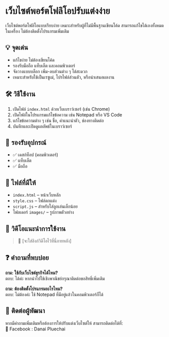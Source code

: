 # เว็บไซต์พอร์ตโฟลิโอปรับแต่งง่าย

เว็บไซต์พอร์ตโฟลิโอแบบเรียบง่าย เหมาะสำหรับผู้ที่ไม่มีพื้นฐานเขียนโค้ด สามารถแก้ไขได้เองทั้งหมดในเครื่อง ไม่ต้องติดตั้งโปรแกรมเพิ่มเติม

## 💡 จุดเด่น

- แก้ไขง่าย ไม่ต้องเขียนโค้ด
- รองรับมือถือ แท็บเล็ต และคอมพิวเตอร์
- จัดวางแบบบล็อก เพิ่ม-ลบส่วนต่าง ๆ ได้สะดวก
- เหมาะสำหรับใช้เป็นเรซูเม่, โปรไฟล์ส่วนตัว, หรือนำเสนอผลงาน

## 🛠 วิธีใช้งาน

1. เปิดไฟล์ `index.html` ด้วยเว็บเบราว์เซอร์ (เช่น Chrome)
2. เปิดไฟล์ในโปรแกรมแก้ไขข้อความ เช่น Notepad หรือ VS Code
3. แก้ไขข้อความต่าง ๆ เช่น ชื่อ, คำแนะนำตัว, ช่องทางติดต่อ
4. บันทึกและเปิดดูผลลัพธ์ในเบราว์เซอร์

## 📱 รองรับอุปกรณ์

- ✅ เดสก์ท็อป (คอมพิวเตอร์)
- ✅ แท็บเล็ต
- ✅ มือถือ

## 📁 ไฟล์ที่มีให้

- `index.html` – หน้าเว็บหลัก
- `style.css` – ไฟล์ตกแต่ง
- `script.js` – สำหรับใส่ลูกเล่นเล็กน้อย
- โฟลเดอร์ `images/` – รูปภาพตัวอย่าง

## 🎥 วิดีโอแนะนำการใช้งาน

> 📎 [จะใส่ลิงก์วิดีโอไว้ที่นี่ภายหลัง]

## ❓ คำถามที่พบบ่อย

**ถาม: ใช้กับเว็บไซต์ธุรกิจได้ไหม?**  
ตอบ: ได้ค่ะ หากนำไปใช้เชิงพาณิชย์กรุณาติดต่อขอสิทธิ์เพิ่มเติม

**ถาม: ต้องติดตั้งโปรแกรมอะไรไหม?**  
ตอบ: ไม่ต้องค่ะ ใช้ Notepad ที่มีอยู่แล้วในคอมพิวเตอร์ก็ได้

## 📩 ติดต่อผู้พัฒนา

หากมีคำถามเพิ่มเติมหรือต้องการให้ปรับแต่งเว็บไซต์ให้ สามารถติดต่อได้ที่:  
📧  Facebook : Danai Pluechai
